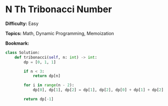 # N Th Tribonacci Number

**Difficulty:** Easy

**Topics:** Math, Dynamic Programming, Memoization

**Bookmark:**

```python
class Solution:
    def tribonacci(self, n: int) -> int:
        dp = [0, 1, 1]

        if n < 3:
            return dp[n]

        for i in range(n - 2):
            dp[0], dp[1], dp[2] = dp[1], dp[2], dp[0] + dp[1] + dp[2]

        return dp[-1]
```
